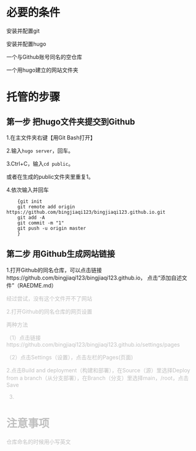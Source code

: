 
>
# 必要的条件


安装并配置git

安装并配置hugo

一个与Github账号同名的空仓库

一个用hugo建立的网站文件夹


# 托管的步骤

## 第一步 把hugo文件夹提交到Github

1.在主文件夹右键【用Git Bash打开】

2.输入`hugo server`，回车。

3.Ctrl+C，输入`cd public`。

或者在生成的public文件夹里重复1。

4.依次输入并回车

~~~
    {git init
    git remote add origin https://github.com/bingjiaqi123/bingjiaqi123.github.io.git
    git add -A
    git commit -m "1"
    git push -u origin master
    }
~~~

## 第二步  用Github生成网站链接

1.打开Github的同名仓库，可以点击链接https://github.com/bingjiaqi123/bingjiaqi123.github.io，
点击“添加自述文件”（RAEDME.md）

<font color=silver>经过尝试，没有这个文件开不了网站


2.打开Github的同名仓库的网页设置

两种方法

（1）点击链接https://github.com/bingjiaqi123/bingjiaqi123.github.io/settings/pages

（2）点击Settings（设置），点击左栏的Pages(页面)

2.点击Build and deployment（构建和部署），在Source（源）里选择Deploy from a branch（从分支部署），在Branch（分支）里选择main，/root，点击Save

3.

# 注意事项

仓库命名的时候用小写英文